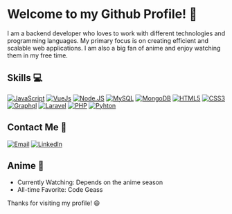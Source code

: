 # Welcome to my Github Profile! :wave:

I am a backend developer who loves to work with different technologies and programming languages. My primary focus is on creating efficient and scalable web applications. I am also a big fan of anime and enjoy watching them in my free time.

## Skills :computer:
[![JavaScript](https://img.shields.io/badge/JavaScript-F7DF1E?style=for-the-badge&logo=javascript&logoColor=white&labelColor=101010)]()
[![VueJs](https://img.shields.io/badge/Vue.js-35495E?style=for-the-badge&logo=Vue.js&logoColor=white&labelColor=101010)]()
[![Node.JS](https://img.shields.io/badge/Node.JS-339933?style=for-the-badge&logo=node.js&logoColor=white&labelColor=101010)]()
[![MySQL](https://img.shields.io/badge/MySQL-4479A1?style=for-the-badge&logo=mysql&logoColor=white&labelColor=101010)]()
[![MongoDB](https://img.shields.io/badge/MongoDB-green?style=for-the-badge&logo=mongodb&logoColor=white&labelColor=101010)]()
[![HTML5](https://img.shields.io/badge/HTML5-orange?style=for-the-badge&logo=HTML5&logoColor=white&labelColor=101010)]()
[![CSS3](https://img.shields.io/badge/CSS3-blue?style=for-the-badge&logo=CSS3&logoColor=white&labelColor=101010)]()
[![Graphql](https://img.shields.io/badge/GRAPHQL-ff69b4?style=for-the-badge&logo=GRAPHQL&logoColor=white&labelColor=101010)]()
[![Laravel](https://img.shields.io/badge/LARAVEL-F9322C?style=for-the-badge&logo=LARAVEL&logoColor=white&labelColor=101010)]()
[![PHP](https://img.shields.io/badge/PHP-grey?style=for-the-badge&logo=PHP&logoColor=white&labelColor=101010)]()
[![Pyhton](https://img.shields.io/badge/PYTHON-blue?style=for-the-badge&logo=PYTHON&logoColor=white&labelColor=101010)]()


## Contact Me :email:
[![Email](https://img.shields.io/badge/Gmail-akusterpiriz@gmail.com-44a3f1?style=for-the-badge&logo=gmail&logoColor=white&labelColor=101010)](https://mail.google.com/mail/?view=cm&fs=1&to=akusterpiriz@gmail.com)
[![LinkedIn](https://img.shields.io/badge/LinkedIn-Agustin_Kuster-44a3f1?style=for-the-badge&logo=linkedin&logoColor=white&labelColor=101010)](https://www.linkedin.com/in/aguskuster/)

## Anime 🌊
- Currently Watching: Depends on the anime season 
- All-time Favorite: Code Geass

Thanks for visiting my profile! :smile:
